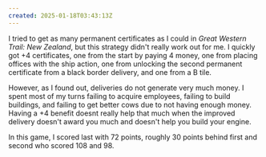 ```yaml
---
created: 2025-01-18T03:43:13Z
---
```


I tried to get as many permanent certificates as I could in _Great Western Trail: New Zealand_, but this strategy didn't really work out for me. I quickly got +4 certificates, one from the start by paying 4 money, one from placing offices with the ship action, one from unlocking the second permanent certificate from a black border delivery, and one from a B tile.

However, as I found out, deliveries do not generate very much money. I spent most of my turns failing to acquire employees, failing to build buildings, and failing to get better cows due to not having enough money. Having a +4 benefit doesnt really help that much when the improved delivery doesn't award you much and doesn't help you build your engine.

In this game, I scored last with 72 points, roughly 30 points behind first and second who scored 108 and 98.
